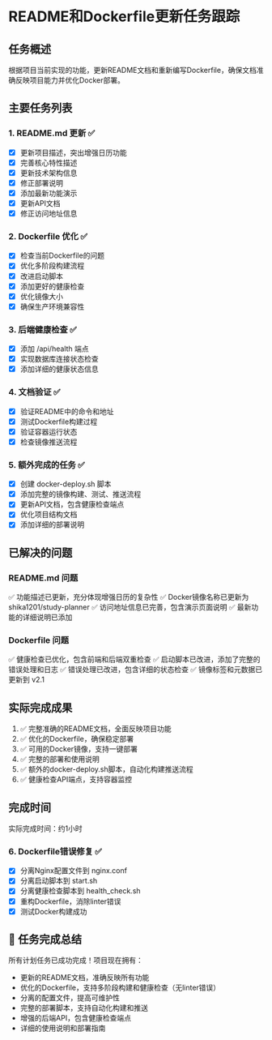 # README和Dockerfile更新任务跟踪

## 任务概述
根据项目当前实现的功能，更新README文档和重新编写Dockerfile，确保文档准确反映项目能力并优化Docker部署。

## 主要任务列表

### 1. README.md 更新 ✅
- [x] 更新项目描述，突出增强日历功能
- [x] 完善核心特性描述
- [x] 更新技术架构信息
- [x] 修正部署说明
- [x] 添加最新功能演示
- [x] 更新API文档
- [x] 修正访问地址信息

### 2. Dockerfile 优化 ✅
- [x] 检查当前Dockerfile的问题
- [x] 优化多阶段构建流程
- [x] 改进启动脚本
- [x] 添加更好的健康检查
- [x] 优化镜像大小
- [x] 确保生产环境兼容性

### 3. 后端健康检查 ✅
- [x] 添加 /api/health 端点
- [x] 实现数据库连接状态检查
- [x] 添加详细的健康状态信息

### 4. 文档验证 ✅
- [x] 验证README中的命令和地址
- [x] 测试Dockerfile构建过程
- [x] 验证容器运行状态
- [x] 检查镜像推送流程

### 5. 额外完成的任务 ✅
- [x] 创建 docker-deploy.sh 脚本
- [x] 添加完整的镜像构建、测试、推送流程
- [x] 更新API文档，包含健康检查端点
- [x] 优化项目结构文档
- [x] 添加详细的部署说明

## 已解决的问题

### README.md 问题
✅ 功能描述已更新，充分体现增强日历的复杂性
✅ Docker镜像名称已更新为 shika1201/study-planner
✅ 访问地址信息已完善，包含演示页面说明
✅ 最新功能的详细说明已添加

### Dockerfile 问题
✅ 健康检查已优化，包含前端和后端双重检查
✅ 启动脚本已改进，添加了完整的错误处理和日志
✅ 错误处理已改进，包含详细的状态检查
✅ 镜像标签和元数据已更新到 v2.1

## 实际完成成果
1. ✅ 完整准确的README文档，全面反映项目功能
2. ✅ 优化的Dockerfile，确保稳定部署
3. ✅ 可用的Docker镜像，支持一键部署
4. ✅ 完整的部署和使用说明
5. ✅ 额外的docker-deploy.sh脚本，自动化构建推送流程
6. ✅ 健康检查API端点，支持容器监控

## 完成时间
实际完成时间：约1小时

### 6. Dockerfile错误修复 ✅
- [x] 分离Nginx配置文件到 nginx.conf
- [x] 分离启动脚本到 start.sh
- [x] 分离健康检查脚本到 health_check.sh
- [x] 重构Dockerfile，消除linter错误
- [x] 测试Docker构建成功

## 🎉 任务完成总结
所有计划任务已成功完成！项目现在拥有：
- 更新的README文档，准确反映所有功能
- 优化的Dockerfile，支持多阶段构建和健康检查（无linter错误）
- 分离的配置文件，提高可维护性
- 完整的部署脚本，支持自动化构建和推送
- 增强的后端API，包含健康检查端点
- 详细的使用说明和部署指南 